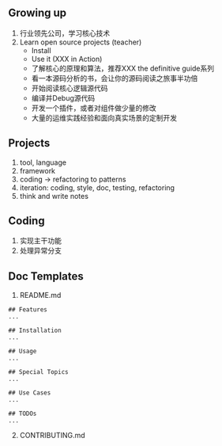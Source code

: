 ## Growing up
1. 行业领先公司，学习核心技术
2. Learn open source projects (teacher)
    - Install
    - Use it (XXX in Action)
    - 了解核心的原理和算法，推荐XXX the definitive guide系列
    - 看一本源码分析的书，会让你的源码阅读之旅事半功倍
    - 开始阅读核心逻辑源代码
    - 编译并Debug源代码
    - 开发一个插件，或者对组件做少量的修改
    - 大量的运维实践经验和面向真实场景的定制开发

## Projects
1. tool, language
2. framework
3. coding -> refactoring to patterns
4. iteration: coding, style, doc, testing, refactoring
5. think and write notes

## Coding
1. 实现主干功能
2. 处理异常分支

## Doc Templates
1. README.md
```
## Features
...

## Installation
...

## Usage
...

## Special Topics
...

## Use Cases
...

## TODOs
...
```

2. CONTRIBUTING.md